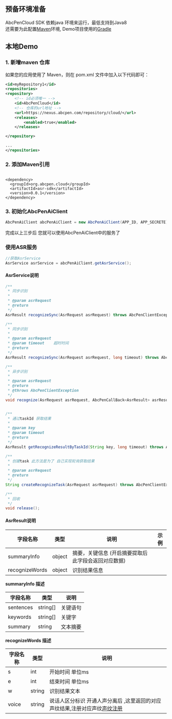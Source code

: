 ## 预备环境准备
AbcPenCloud SDK 依赖java 环境来运行，最低支持到Java8  
还需要为此配置[Maven](https://maven.apache.org/index.html)环境,
Demo项目使用的[Gradle](https://gradle.org/)

## 本地Demo
### 1. 新增maven 仓库
如果您的应用使用了 Maven，则在 pom.xml 文件中加入以下代码即可：

```xml
<id>myRepository1</id>
<repositories>
<repository>
    <!-- id必须唯一 -->
    <id>AbcPenCloud</id>
    <!-- 仓库的url地址 -->
    <url>https://nexus.abcpen.com/repository/cloud/</url>
    <releases>
        <enabled>true</enabled>
    </releases>

</repository>

...
</repositories>
```
### 2. 添加Maven引用
```maven

<dependency>
  <groupId>org.abcpen.cloud</groupId>
  <artifactId>asr-sdk</artifactId>
  <version>0.0.1</version>
</dependency>

```

### 3. 初始化AbcPenAiClient

```java
AbcPenAiClient abcPenAiClient = new AbcPenAiClient(APP_ID, APP_SECRETE);
```

完成以上三步后 您就可以使用AbcPenAiClient中的服务了



### 使用ASR服务

```java
//获取AsrService
AsrService asrService = abcPenAiClient.getAsrService();
```

#### AsrService说明

```java
/**
 * 同步识别
 *
 * @param asrRequest
 * @return
 */
AsrResult recognizeSync(AsrRequest asrRequest) throws AbcPenClientException;

/**
 * 同步识别
 *
 * @param asrRequest
 * @param timeout    超时时间
 * @return
 */
AsrResult recognizeSync(AsrRequest asrRequest, long timeout) throws AbcPenClientException;

/**
 * 异步识别
 *
 * @param asrRequest
 * @return
 * @throws AbcPenClientException
 */
void recognize(AsrRequest asrRequest, AbcPenCallBack<AsrResult> asrResultCallBack);


/**
 * 通过taskId 获取结果
 *
 * @param key
 * @param timeout
 * @return
 */
AsrResult getRecognizeResultByTaskId(String key, long timeout) throws AbcPenClientException;

/**
 * 创建task 此方法是为了 自己实现轮询获取结果
 *
 * @param asrRequest
 * @return
 */
String createRecognizeTask(AsrRequest asrRequest) throws AbcPenClientException;

/**
 * 回收
 */
void release();
```
#### AsrResult说明

| 字段名称 | 类型 |说明 | 示例 |
| --- | --- |   --- |  --- | 
| summaryInfo | object | 摘要，关键信息 (开启摘要提取后 此字段会返回对应数据)|
| recognizeWords | object | 识别结果信息 |

**summaryInfo 描述**

| 字段名称 | 类型 |说明 | 
| --- | --- |   --- | 
| sentences| string[] | 关键语句
| keywords | string[] | 关键字
| summary  | string | 文本摘要


**recognizeWords 描述**

| 字段名称 | 类型 | 说明                                          | 
| --- | --- |---------------------------------------------| 
| s| int | 开始时间 单位ms                                   |
| e | int | 结束时间 单位ms                                   |
| w | string | 识别结果文本                                      |
| voice | string | 说话人区分标识 开通人声分离后 ,这里返回的对应声纹结果,注册对应声纹[声纹注册]() |
